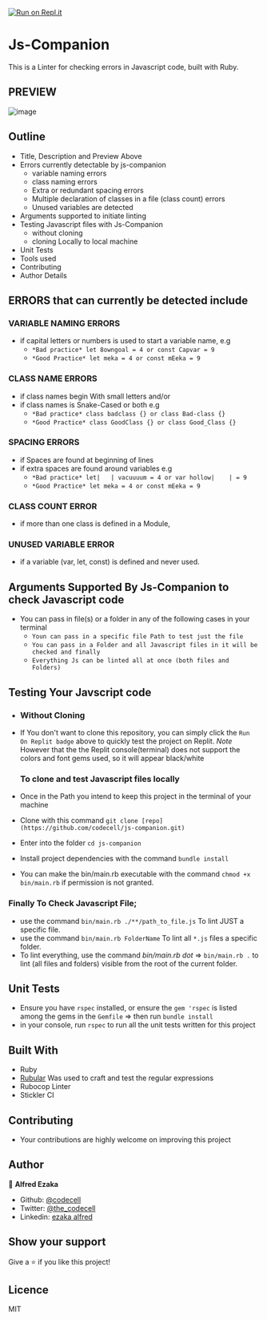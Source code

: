 [![Run on Repl.it](https://repl.it/badge/github/codecell/js-companion)](https://repl.it/github/codecell/js-companion)

# Js-Companion

This is a Linter for checking errors in Javascript code, built with Ruby. 

## PREVIEW
   ![image](https://user-images.githubusercontent.com/46686100/78828956-6eb04300-79dd-11ea-8529-598e8dc3011e.png) 

## Outline
  - Title, Description and Preview Above
  - Errors currently detectable by js-companion
    - variable naming errors
    - class naming errors
    - Extra or redundant spacing errors 
    - Multiple declaration of classes in a file (class count) errors
    - Unused variables are detected
  - Arguments supported to initiate linting
  - Testing Javascript files with Js-Companion
    - without cloning
    - cloning Locally to local machine
  - Unit Tests
  - Tools used
  - Contributing
  - Author Details

## ERRORS that can currently be detected include

### VARIABLE NAMING ERRORS
  - if capital letters or numbers is used to start a variable name, e.g
    - `*Bad practice* let 8owngoal = 4 or const Capvar = 9`
    - `*Good Practice* let meka = 4 or const mEeka = 9`
    
### CLASS NAME ERRORS 
  - if class names begin With small letters and/or
  - if class names is Snake-Cased or both e.g
    - `*Bad practice* class badclass {} or class Bad-class {}`    
    - `*Good Practice* class GoodClass {} or class Good_Class {}`
    
### SPACING ERRORS
  - if Spaces are found at beginning of lines
  - if extra spaces are found around variables e.g
    - `*Bad practice* let|   | vacuuuum = 4 or var hollow|    | = 9`
    - `*Good Practice* let meka = 4 or const mEeka = 9`

### CLASS COUNT ERROR
  - if more than one class is defined in a Module,

### UNUSED VARIABLE ERROR
  - if a variable (var, let, const) is defined and never used.

## Arguments Supported By Js-Companion to check Javascript code
  - You can pass in file(s) or a folder in any of the following cases in your terminal
    - `Youn can pass in a specific file Path to test just the file`
    - `You can pass in a Folder and all Javascript files in it will be checked and finally`
    - `Everything Js can be linted all at once (both files and Folders)`

## Testing Your Javscript code
  -  ### Without Cloning
  - If You don't want to clone this repository, you can simply click the `Run On Replit badge` above
    to quickly test the project on Replit. *Note* However that the the Replit console(terminal) does not support the colors and font gems used, so it will appear black/white

    ### To clone and test Javascript files locally
  - Once in the Path you intend to keep this project in the terminal of your machine
  - Clone with this command `git clone [repo](https://github.com/codecell/js-companion.git)`
  - Enter into the folder `cd js-companion`
  - Install project dependencies with the command `bundle install`
  - You can make the bin/main.rb executable with the command `chmod +x bin/main.rb` if permission is not granted.

  ### Finally To Check Javascript File;
  - use the command `bin/main.rb ./**/path_to_file.js` To lint JUST a specific file.
  - use the command `bin/main.rb FolderName` To lint all `*.js` files a specific folder.
  - To lint everything, use the command *bin/main.rb dot* => `bin/main.rb .` to lint (all files and folders) visible from the root of the current folder.

## Unit Tests
- Ensure you have `rspec` installed, or ensure the `gem 'rspec` is listed among the gems in the `Gemfile` => then run `bundle install`
- in your console, run `rspec` to run all the unit tests written for this project

## Built With
- Ruby
- [Rubular](https://rubular.com/) Was used to craft and test the regular expressions
- Rubocop Linter
- Stickler CI

## Contributing 
- Your contributions are highly welcome on improving this project

## Author

👤 **Alfred Ezaka**

- Github: [@codecell](https://github.com/codecell)
- Twitter: [@the_codecell](https://twitter.com/the_codecell) 
- Linkedin: [ezaka alfred](https://www.linkedin.com/in/alfrednoble/)


## Show your support

Give a ⭐️ if you like this project!
## Licence
MIT

